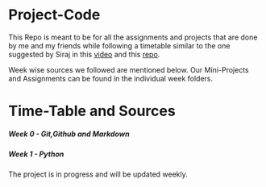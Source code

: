 # Project-Code

This Repo is meant to be for all the assignments and projects that are done by me and my friends while following a timetable similar to the one suggested by Siraj in this [video](https://www.youtube.com/watch?v=-OvRVlqKebI) and this [repo](https://github.com/llSourcell/Learn_Computer_Science_in_5_Months).

Week wise sources we followed are mentioned below.
Our Mini-Projects and Assignments can be found in the individual week folders.

# Time-Table and Sources

##### Week 0 - Git,Github and Markdown

##### Week 1 - Python

The project is in progress and will be updated weekly.
